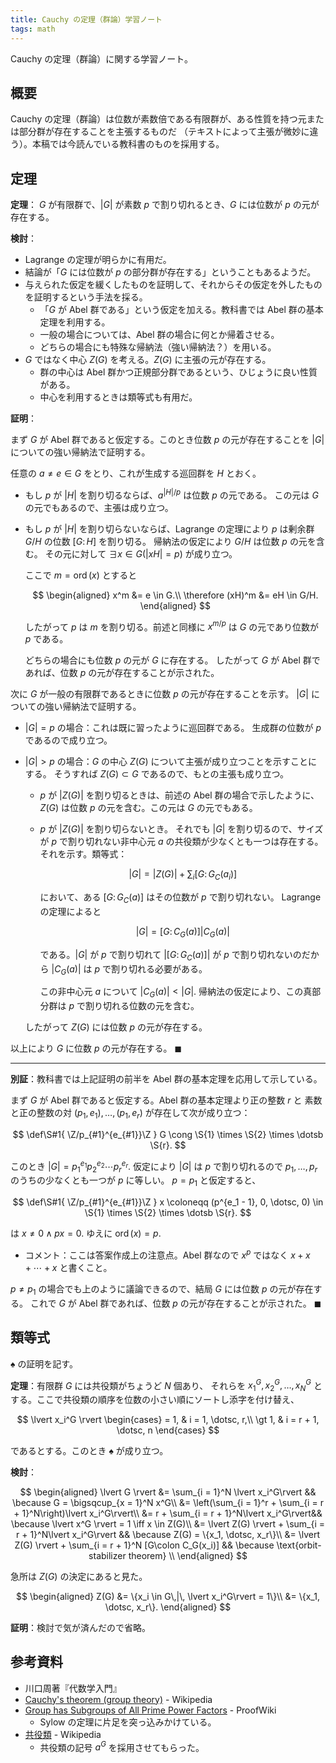 ```yaml
---
title: Cauchy の定理（群論）学習ノート
tags: math
---
```


Cauchy の定理（群論）に関する学習ノート。

## 概要

Cauchy の定理（群論）は位数が素数倍である有限群が、ある性質を持つ元または部分群が存在することを主張するものだ
（テキストによって主張が微妙に違う）。本稿では今読んでいる教科書のものを採用する。

## 定理

**定理**： $G$ が有限群で、$\lvert G \rvert$ が素数 $p$ で割り切れるとき、$G$ には位数が $p$ の元が存在する。

**検討**：

* Lagrange の定理が明らかに有用だ。
* 結論が「$G$ には位数が $p$ の部分群が存在する」ということもあるようだ。
* 与えられた仮定を緩くしたものを証明して、それからその仮定を外したものを証明するという手法を採る。
  * 「$G$ が Abel 群である」という仮定を加える。教科書では Abel 群の基本定理を利用する。
  * 一般の場合については、Abel 群の場合に何とか帰着させる。
  * どちらの場合にも特殊な帰納法（強い帰納法？）を用いる。
* $G$ ではなく中心 $Z(G)$ を考える。$Z(G)$ に主張の元が存在する。
  * 群の中心は Abel 群かつ正規部分群であるという、ひじょうに良い性質がある。
  * 中心を利用するときは類等式も有用だ。

**証明**：

まず $G$ が Abel 群であると仮定する。このとき位数 $p$ の元が存在することを
$\lvert G \rvert$ についての強い帰納法で証明する。

任意の $a \ne e \in G$ をとり、これが生成する巡回群を $H$ とおく。

* もし $p$ が $\lvert H \rvert$ を割り切るならば、$a^{\lvert H \rvert / p}$ は位数 $p$ の元である。
  この元は $G$ の元でもあるので、主張は成り立つ。
* もし $p$ が $\lvert H \rvert$ を割り切らないならば、Lagrange の定理により
  $p$ は剰余群 $G/H$ の位数 $[G\colon H]$ を割り切る。
  帰納法の仮定により $G/H$ は位数 $p$ の元を含む。
  その元に対して $\exists x \in G (\lvert xH \rvert = p)$ が成り立つ。

  ここで $m = \operatorname{ord}(x)$ とすると

  $$
  \begin{aligned}
      x^m &= e \in G.\\
      \therefore (xH)^m &= eH \in G/H.
  \end{aligned}
  $$

  したがって $p$ は $m$ を割り切る。前述と同様に $x^{m/p}$ は $G$ の元であり位数が $p$ である。

  どちらの場合にも位数 $p$ の元が $G$ に存在する。
したがって $G$ が Abel 群であれば、位数 $p$ の元が存在することが示された。

次に $G$ が一般の有限群であるときに位数 $p$ の元が存在することを示す。
$\lvert G \rvert$ についての強い帰納法で証明する。

* $\lvert G \rvert = p$ の場合：これは既に習ったように巡回群である。
  生成群の位数が $p$ であるので成り立つ。

* $\lvert G \rvert \gt p$ の場合：$G$ の中心 $Z(G)$ について主張が成り立つことを示すことにする。
  そうすれば $Z(G) \subset G$ であるので、もとの主張も成り立つ。

  * $p$ が $\lvert Z(G) \rvert$ を割り切るときは、前述の Abel 群の場合で示したように、
    $Z(G)$ は位数 $p$ の元を含む。この元は $G$ の元でもある。
  * $p$ が $\lvert Z(G) \rvert$ を割り切らないとき。
    それでも $\lvert G \rvert$ を割り切るので、サイズが $p$ で割り切れない非中心元 $a$ の共役類が少なくとも一つは存在する。
    それを示す。類等式：

    $$
    \tag*{$\spadesuit$}
    \lvert G \rvert = \lvert Z(G)\rvert + \sum_{i}[G\colon G_C(a_i)]
    $$

    において、ある $[G\colon G_C(a)]$ はその位数が $p$ で割り切れない。
    Lagrange の定理によると

    $$
    \lvert G \rvert = [G\colon C_G(a)]\lvert C_G(a)\rvert
    $$

    である。$\lvert G\rvert$ が $p$ で割り切れて
    $\lvert[G\colon G_C(a)]\rvert$ が $p$ で割り切れないのだから
    $\lvert C_G(a)\rvert$ は $p$ で割り切れる必要がある。

    この非中心元 $a$ について $\lvert C_G(a) \rvert \lt \lvert G \rvert.$
    帰納法の仮定により、この真部分群は $p$ で割り切れる位数の元を含む。

  したがって $Z(G)$ には位数 $p$ の元が存在する。

以上により $G$ に位数 $p$ の元が存在する。
$\blacksquare$

----------

**別証**：教科書では上記証明の前半を Abel 群の基本定理を応用して示している。

まず $G$ が Abel 群であると仮定する。Abel 群の基本定理より正の整数 $r$ と
素数と正の整数の対 $(p_1, e_1), \dotsc, (p_1, e_r)$ が存在して次が成り立つ：

$$
\def\S#1{ \Z/p_{#1}^{e_{#1}}\Z }
G \cong \S{1} \times \S{2} \times \dotsb \S{r}.
$$

このとき $\lvert G \rvert = p_1^{e_1}p_2^{e_2}\dotsm p_r^{e_r}.$
仮定により $\lvert G \rvert$ は $p$ で割り切れるので $p_1, \dotsc, p_r$ のうちの少なくとも一つが $p$ に等しい。
$p = p_1$ と仮定すると、

$$
\def\S#1{ \Z/p_{#1}^{e_{#1}}\Z }
x \coloneqq (p^{e_1 - 1}, 0, \dotsc, 0) \in
  \S{1} \times \S{2} \times \dotsb \S{r}.
$$

は $x \ne 0 \land px = 0.$ ゆえに $\operatorname{ord}(x) = p.$

* コメント：ここは答案作成上の注意点。Abel 群なので $x^p$ ではなく $x + x + \dotsb + x$ と書くこと。

$p \ne p_1$ の場合でも上のように議論できるので、結局 $G$ には位数 $p$ の元が存在する。
これで $G$ が Abel 群であれば、位数 $p$ の元が存在することが示された。
$\blacksquare$

## 類等式

$\spadesuit$ の証明を記す。

**定理**：有限群 $G$ には共役類がちょうど $N$ 個あり、
それらを $x_1^G, x_2^G, \dotsc, x_N^G$ とする。ここで共役類の順序を位数の小さい順にソートし添字を付け替え、

$$
\lvert x_i^G \rvert
\begin{cases}
= 1, & i = 1, \dotsc, r,\\
\gt 1, & i = r + 1, \dotsc, n
\end{cases}
$$

であるとする。このとき $\spadesuit$ が成り立つ。

**検討**：

$$
\begin{aligned}
\lvert G \rvert &= \sum_{i = 1}^N \lvert x_i^G\rvert && \because G = \bigsqcup_{x = 1}^N x^G\\
&= \left(\sum_{i = 1}^r + \sum_{i = r + 1}^N\right)\lvert x_i^G\rvert\\
&= r + \sum_{i = r + 1}^N\lvert x_i^G\rvert&& \because \lvert x^G \rvert = 1 \iff x \in Z(G)\\
&= \lvert Z(G) \rvert + \sum_{i = r + 1}^N\lvert x_i^G\rvert && \because Z(G) = \{x_1, \dotsc, x_r\}\\
&= \lvert Z(G) \rvert + \sum_{i = r + 1}^N [G\colon C_G(x_i)] && \because \text{orbit-stabilizer theorem} \\
\end{aligned}
$$

急所は $Z(G)$ の決定にあると見た。

$$
\begin{aligned}
Z(G) &= \{x_i \in G\,|\, \lvert x_i^G\rvert = 1\}\\
&= \{x_1, \dotsc, x_r\}.
\end{aligned}
$$

**証明**：検討で気が済んだので省略。

## 参考資料

* 川口周著『代数学入門』
* [Cauchy's theorem (group theory)](https://en.wikipedia.org/wiki/Cauchy%27s_theorem_(group_theory)) - Wikipedia
* [Group has Subgroups of All Prime Power Factors](https://proofwiki.org/wiki/Group_has_Subgroups_of_All_Prime_Power_Factors) - ProofWiki
  * Sylow の定理に片足を突っ込みかけている。
* [共役類](https://ja.wikipedia.org/wiki/%E5%85%B1%E5%BD%B9%E9%A1%9E#%E9%A1%9E%E7%AD%89%E5%BC%8F) - Wikipedia
  * 共役類の記号 $a^G$ を採用させてもらった。
